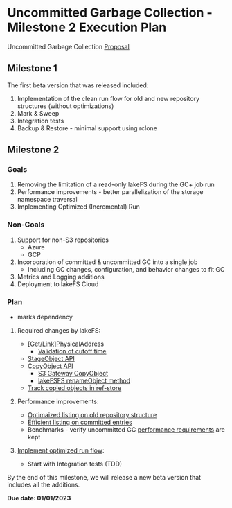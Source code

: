 # Uncommitted Garbage Collection - Milestone 2 Execution Plan

Uncommitted Garbage Collection [Proposal](https://github.com/treeverse/lakeFS/blob/master/design/accepted/gc_plus/uncommitted-gc.md)

## Milestone 1

The first beta version that was released included:
1. Implementation of the clean run flow for old and new repository structures (without optimizations)
2. Mark & Sweep
3. Integration tests
4. Backup & Restore - minimal support using rclone

## Milestone 2

### Goals
1. Removing the limitation of a read-only lakeFS during the GC+ job run
2. Performance improvements - better parallelization of the storage namespace traversal
3. Implementing Optimized (Incremental) Run

### Non-Goals
1. Support for non-S3 repositories
   * Azure
   * GCP
2. Incorporation of committed & uncommitted GC into a single job
    * Including GC changes, configuration, and behavior changes to fit GC
3. Metrics and Logging additions
4. Deployment to lakeFS Cloud

### Plan

* marks dependency

1. Required changes by lakeFS:
    * [[Get/Link]PhysicalAddress](https://github.com/treeverse/lakeFS/issues/4476)
        * [Validation of cutoff time](https://github.com/treeverse/lakeFS/issues/4695)
    * [StageObject API](https://github.com/treeverse/lakeFS/issues/4480)
    * [CopyObject API](https://github.com/treeverse/lakeFS/issues/4477)
        * [S3 Gateway CopyObject](https://github.com/treeverse/lakeFS/issues/4478)
        * [lakeFSFS renameObject method](https://github.com/treeverse/lakeFS/issues/4479)
    * [Track copied objects in ref-store](https://github.com/treeverse/lakeFS/issues/4562)

2. Performance improvements:
    * [Optimaized listing on old repository structure](https://github.com/treeverse/lakeFS/issues/4620)
    * [Efficient listing on committed entries](https://github.com/treeverse/lakeFS/issues/4600)
    * Benchmarks - verify uncommitted GC [performance requirements](https://github.com/treeverse/lakeFS/blob/e316cafe7717bb3203e4018837a41415aa61f74b/design/accepted/gc_plus/uncommitted-gc.md?plain=1#L185) are kept

3. [Implement optimized run flow](https://github.com/treeverse/lakeFS/issues/4489):
    * Start with Integration tests (TDD)

By the end of this milestone, we will release a new beta version that includes all the additions.

**Due date: 01/01/2023**
